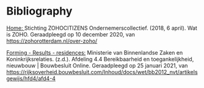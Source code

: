 # Bibliography
[Home: ](https://miloumulder.github.io/spatial_computing_project_template/)
Stichting ZOHOCITIZENS Ondernemerscollectief. (2018, 6 april). Wat is ZOHO. Geraadpleegd op 10 december 2020, van https://zohorotterdam.nl/over-zoho/

[Forming - Results - residences:](https://miloumulder.github.io/spatial_computing_project_template/a4.2_Results/#floorplans-residences)
Ministerie van Binnenlandse Zaken en Koninkrijksrelaties. (z.d.). Afdeling 4.4 Bereikbaarheid en toegankelijkheid, nieuwbouw | Bouwbesluit Online. Geraadpleegd op 25 januari 2021, van https://rijksoverheid.bouwbesluit.com/Inhoud/docs/wet/bb2012_nvt/artikelsgewijs/hfd4/afd4-4